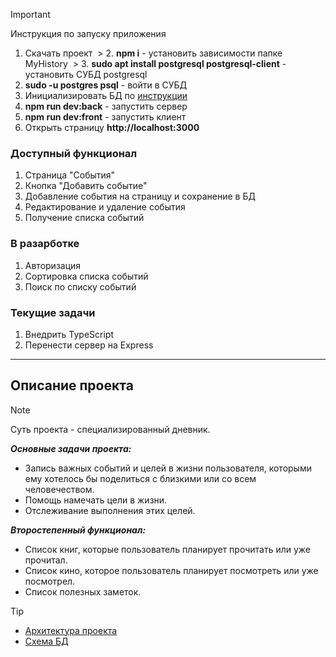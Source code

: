 > [!IMPORTANT]
> Инструкция по запуску приложения 
> 1. Скачать проект
 > 2. **npm i** - установить зависимости папке MyHistory
 > 3. **sudo apt install postgresql postgresql-client** - установить СУБД postgresql 
> 4. **sudo -u postgres psql** - войти в СУБД 
> 5. Инициализировать БД по [инструкции](https://app.diagrams.net/#HEugeneKovalskyi%2FMyHistory%2Fmain%2Fserver%2Fdb%2Fdb.drawio#%7B%22pageId%22%3A%229f46799a-70d6-7492-0946-bef42562c5a5%22%7D)
> 6. **npm run dev:back** - запустить сервер 
> 7. **npm run dev:front** - запустить клиент 
> 8. Открыть страницу **http://localhost:3000**

### Доступный функционал

1. Страница "События"
2. Кнопка "Добавить событие"
3. Добавление события на страницу и сохранение в БД
4. Редактирование и удаление события
5. Получение списка событий

### В разарботке

1. Авторизация
2. Сортировка списка событий
3. Поиск по списку событий

### Текущие задачи

1. Внедрить TypeScript
2. Перенести сервер на Express

***

## Описание проекта

> [!NOTE]
> Суть проекта - специализированный дневник.

***Основные задачи проекта:***
  - Запись важных событий и целей в жизни пользователя, которыми ему хотелось бы поделиться с близкими или со всем человечеством.
  - Помощь намечать цели в жизни.
  - Отслеживание выполнения этих целей.

***Второстепенный функционал:***
  - Список книг, которые пользователь планирует прочитать или уже прочитал.
  - Список кино, которое пользователь планирует посмотреть или уже посмотрел.
  - Список полезных заметок.

> [!TIP]
> - [Архитектура проекта](https://miro.com/app/board/uXjVLZMfJK0=/?share_link_id=808692328607)
> - [Схема БД](https://app.diagrams.net/#HEugeneKovalskyi%2FMyHistory%2Fmain%2Fserver%2Fdb%2Fdb.drawio#%7B%22pageId%22%3A%229f46799a-70d6-7492-0946-bef42562c5a5%22%7D)
